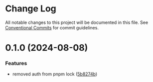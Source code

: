 # Change Log

All notable changes to this project will be documented in this file.
See [Conventional Commits](https://conventionalcommits.org) for commit guidelines.

# 0.1.0 (2024-08-08)


### Features

* removed auth from pnpm lock ([5b8274b](https://github.com/1stcathays/remix-packages/packages/config/commit/5b8274bd78ba1567c73820ddd1d3ff68aa96525a))

